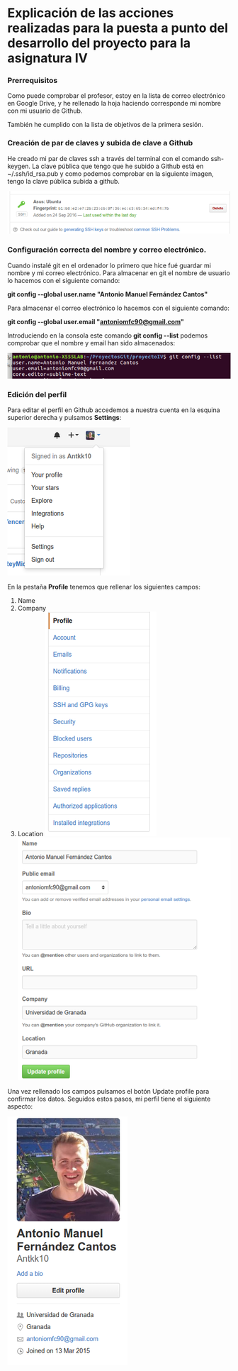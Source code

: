 
# Explicación de las acciones realizadas para la puesta a punto del desarrollo del proyecto para la asignatura IV #

### Prerrequisitos ###

Como puede comprobar el profesor, estoy en la lista de correo electrónico en Google Drive, y he rellenado la hoja haciendo corresponde mi nombre con mi usuario de Github.

También he cumplido con la lista de objetivos de la primera sesión.

### Creación de par de claves y subida de clave a Github ###

He creado mi par de claves ssh a través del terminal con el comando ssh-keygen. La clave pública que tengo que he subido a Github está en ~/.ssh/id_rsa.pub y como podemos comprobar en la siguiente imagen, tengo la clave pública subida a github.

![Sin título](capturas/claveSSH.png)

### Configuración correcta del nombre y correo electrónico. ###

Cuando instalé git en el ordenador lo primero que hice fué guardar mi nombre y mi correo electrónico. Para almacenar en git el nombre de usuario lo hacemos con el siguiente comando:

**git config --global user.name "Antonio Manuel Fernández Cantos"**

Para almacenar el correo electrónico lo hacemos con el siguiente comando:

**git config --global user.email "antoniomfc90@gmail.com"**

Introduciendo en la consola este comando **git config --list** podemos comprobar que el nombre y email han sido almacenados:

![Sin título](capturas/nombreyemail.png)

### Edición del perfil ###

Para editar el perfil en Github accedemos a nuestra cuenta en la esquina superior derecha y pulsamos **Settings**:

![Sin título](capturas/esquinaderecha.png)

En la pestaña **Profile** tenemos que rellenar los siguientes campos:
1. Name
2. Company
3. Location
![Sin título](capturas/profile.png)
![Sin título](capturas/actualizar.png)

Una vez rellenado los campos pulsamos el botón Update profile para confirmar los datos. Seguidos estos pasos, mi perfil tiene el siguiente aspecto:

![Sin título](capturas/perfil.png)

